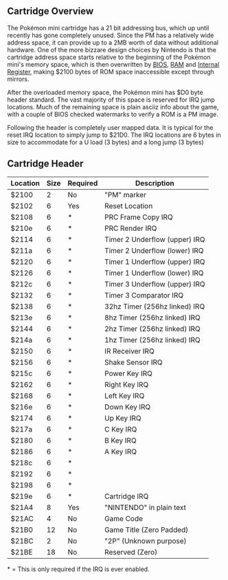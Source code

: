 ## Cartridge Overview

The Pokémon mini cartridge has a 21 bit addressing bus, which up until recently has gone completely unused. Since the PM has a relatively wide address space, it can provide up to a 2MB worth of data without additional hardware. One of the more bizzare design choices by Nintendo is that the cartridge address space starts relative to the beginning of the Pokémon mini's memory space, which is then overwritten by [BIOS](PM_Bios.md "wikilink"), [RAM](PM_RAM.md "wikilink") and [Internal Register](PM_Registers.md "wikilink"), making $2100 bytes of ROM space inaccessible except through mirrors.

After the overloaded memory space, the Pokémon mini has $D0 byte header standard. The vast majority of this space is reserved for IRQ jump locations. Much of the remaining space is plain asciiz info about the game, with a couple of BIOS checked watermarks to verify a ROM is a PM image.

Following the header is completely user mapped data. It is typical for the reset IRQ location to simply jump to $21D0. The IRQ locations are 6 bytes in size to accommodate for a U load (3 bytes) and a long jump (3 bytes)

## Cartridge Header

| Location | Size | Required | Description                   |
| -------- | ---- | -------- | ----------------------------- |
| $2100    | 2    | No       | "PM" marker                   |
| $2102    | 6    | Yes      | Reset Location                |
| $2108    | 6    | \*       | PRC Frame Copy IRQ            |
| $210e    | 6    | \*       | PRC Render IRQ                |
| $2114    | 6    | \*       | Timer 2 Underflow (upper) IRQ |
| $211a    | 6    | \*       | Timer 2 Underflow (lower) IRQ |
| $2120    | 6    | \*       | Timer 1 Underflow (upper) IRQ |
| $2126    | 6    | \*       | Timer 1 Underflow (lower) IRQ |
| $212c    | 6    | \*       | Timer 3 Underflow (upper) IRQ |
| $2132    | 6    | \*       | Timer 3 Comparator IRQ        |
| $2138    | 6    | \*       | 32hz Timer (256hz linked) IRQ |
| $213e    | 6    | \*       | 8hz Timer (256hz linked) IRQ  |
| $2144    | 6    | \*       | 2hz Timer (256hz linked) IRQ  |
| $214a    | 6    | \*       | 1hz Timer (256hz linked) IRQ  |
| $2150    | 6    | \*       | IR Receiver IRQ               |
| $2156    | 6    | \*       | Shake Sensor IRQ              |
| $215c    | 6    | \*       | Power Key IRQ                 |
| $2162    | 6    | \*       | Right Key IRQ                 |
| $2168    | 6    | \*       | Left Key IRQ                  |
| $216e    | 6    | \*       | Down Key IRQ                  |
| $2174    | 6    | \*       | Up Key IRQ                    |
| $217a    | 6    | \*       | C Key IRQ                     |
| $2180    | 6    | \*       | B Key IRQ                     |
| $2186    | 6    | \*       | A Key IRQ                     |
| $218c    | 6    | \*       |                               |
| $2192    | 6    | \*       |                               |
| $2198    | 6    | \*       |                               |
| $219e    | 6    | \*       | Cartridge IRQ                 |
| $21A4    | 8    | Yes      | "NINTENDO" in plain text      |
| $21AC    | 4    | No       | Game Code                     |
| $21B0    | 12   | No       | Game Title (Zero Padded)      |
| $21BC    | 2    | No       | "2P" (Unknown purpose)        |
| $21BE    | 18   | No       | Reserved (Zero)               |

\* = This is only required if the IRQ is ever enabled.
